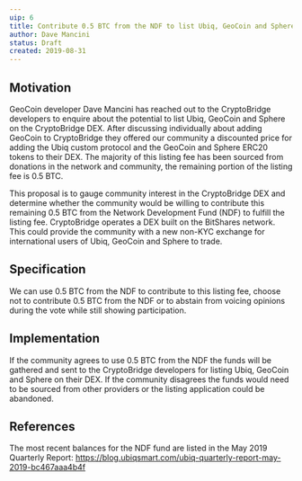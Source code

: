 ```yaml
---
uip: 6
title: Contribute 0.5 BTC from the NDF to list Ubiq, GeoCoin and Sphere on CryptoBridge DEX
author: Dave Mancini
status: Draft
created: 2019-08-31
---
```


## Motivation

GeoCoin developer Dave Mancini has reached out to the CryptoBridge developers to enquire about the potential to list Ubiq, GeoCoin and Sphere on the CryptoBridge DEX. After discussing individually about adding GeoCoin to CryptoBridge they offered our community a discounted price for adding the Ubiq custom protocol and the GeoCoin and Sphere ERC20 tokens to their DEX. The majority of this listing fee has been sourced from donations in the network and community, the remaining portion of the listing fee is 0.5 BTC.

This proposal is to gauge community interest in the CryptoBridge DEX and determine whether the community would be willing to contribute this remaining 0.5 BTC from the Network Development Fund (NDF) to fulfill the listing fee. CryptoBridge operates a DEX built on the BitShares network. This could provide the community with a new non-KYC exchange for international users of Ubiq, GeoCoin and Sphere to trade.

## Specification

We can use 0.5 BTC from the NDF to contribute to this listing fee, choose not to contribute 0.5 BTC from the NDF or to abstain from voicing opinions during the vote while still showing participation.

## Implementation

If the community agrees to use 0.5 BTC from the NDF the funds will be gathered and sent to the CryptoBridge developers for listing Ubiq, GeoCoin and Sphere on their DEX. If the community disagrees the funds would need to be sourced from other providers or the listing application could be abandoned.

## References

The most recent balances for the NDF fund are listed in the May 2019 Quarterly Report: https://blog.ubiqsmart.com/ubiq-quarterly-report-may-2019-bc467aaa4b4f
